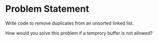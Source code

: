 # Problem Statement

Write code to remove duplicates from an unsorted linked list.

How would you solve this problem if a temprory buffer is not allowed?